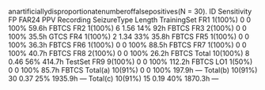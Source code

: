 anartificiallydisproportionatenumberoffalsepositives(N = 30).
ID Sensitivity FP FAR24 PPV Recording SeizureType
Length
TrainingSet
FR1 1(100%) 0 0 100% 59.6h FBTCS
FR2 1(100%) 6 1.56 14% 92h FBTCS
FR3 2(100%) 0 0 100% 35.5h GTCS
FR4 1(100%) 2 1.34 33% 35.8h FBTCS
FR5 1(100%) 0 0 100% 36.3h FBTCS
FR6 1(100%) 0 0 100% 88.5h FBTCS
FR7 1(100%) 0 0 100% 40.7h FBTCS
FR8 2(100%) 0 0 100% 26.2h FBTCS
Total 10(100%) 8 0.46 56% 414.7h
TestSet
FR9 9(100%) 0 0 100% 112.2h FBTCS
LO1 1(50%) 0 0 100% 85.7h FBTCS
Total(a) 10(91%) 0 0 100% 197.9h —
Total(b) 10(91%) 30 0.37 25% 1935.9h —
Total(c) 10(91%) 15 0.19 40% 1870.3h —
